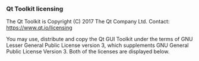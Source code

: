 ### Qt Toolkit licensing

The Qt Toolkit is Copyright (C) 2017 The Qt Company Ltd.
Contact: https://www.qt.io/licensing

You may use, distribute and copy the Qt GUI Toolkit under the terms of
GNU Lesser General Public License version 3, which supplements GNU General
Public License Version 3. Both of the licenses are displayed below.
